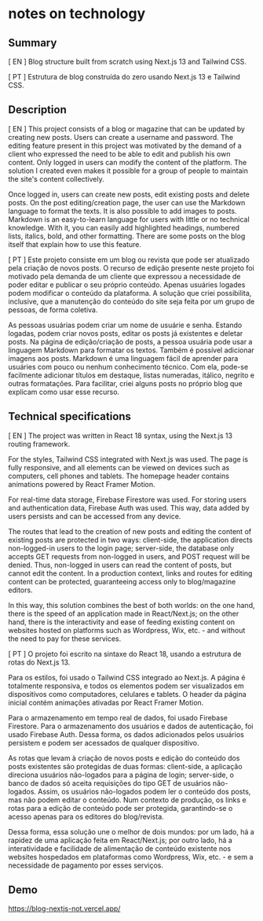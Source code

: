 # notes on technology

## Summary

[ EN ] Blog structure built from scratch using Next.js 13 and Tailwind CSS.

[ PT ] Estrutura de blog construída do zero usando Next.js 13 e Tailwind CSS.

## Description

[ EN ] This project consists of a blog or magazine that can be updated by creating new posts. Users can create a username and password. The editing feature present in this project was motivated by the demand of a client who expressed the need to be able to edit and publish his own content. Only logged in users can modify the content of the platform. The solution I created even makes it possible for a group of people to maintain the site's content collectively.

Once logged in, users can create new posts, edit existing posts and delete posts. On the post editing/creation page, the user can use the Markdown language to format the texts. It is also possible to add images to posts. Markdown is an easy-to-learn language for users with little or no technical knowledge. With it, you can easily add highlighted headings, numbered lists, italics, bold, and other formatting. There are some posts on the blog itself that explain how to use this feature.

[ PT ] Este projeto consiste em um blog ou revista que pode ser atualizado pela criação de novos posts. O recurso de edição presente neste projeto foi motivado pela demanda de um cliente que expressou a necessidade de poder editar e publicar o seu próprio conteúdo. Apenas usuáries logades podem modificar o conteúdo da plataforma. A solução que criei possibilita, inclusive, que a manutenção do conteúdo do site seja feita por um grupo de pessoas, de forma coletiva.

As pessoas usuárias podem criar um nome de usuárie e senha. Estando logadas, podem criar novos posts, editar os posts já existentes e deletar posts. Na página de edição/criação de posts, a pessoa usuária pode usar a linguagem Markdown para formatar os textos. Também é possível adicionar imagens aos posts. Markdown é uma linguagem fácil de aprender para usuáries com pouco ou nenhum conhecimento técnico. Com ela, pode-se facilmente adicionar títulos em destaque, listas numeradas, itálico, negrito e outras formatações. Para facilitar, criei alguns posts no próprio blog que explicam como usar esse recurso.

## Technical specifications

[ EN ] The project was written in React 18 syntax, using the Next.js 13 routing framework.

For the styles, Tailwind CSS integrated with Next.js was used. The page is fully responsive, and all elements can be viewed on devices such as computers, cell phones and tablets. The homepage header contains animations powered by React Framer Motion.

For real-time data storage, Firebase Firestore was used. For storing users and authentication data, Firebase Auth was used. This way, data added by users persists and can be accessed from any device.

The routes that lead to the creation of new posts and editing the content of existing posts are protected in two ways: client-side, the application directs non-logged-in users to the login page; server-side, the database only accepts GET requests from non-logged in users, and POST request will be denied. Thus, non-logged in users can read the content of posts, but cannot edit the content. In a production context, links and routes for editing content can be protected, guaranteeing access only to blog/magazine editors.

In this way, this solution combines the best of both worlds: on the one hand, there is the speed of an application made in React/Next.js; on the other hand, there is the interactivity and ease of feeding existing content on websites hosted on platforms such as Wordpress, Wix, etc. - and without the need to pay for these services.

[ PT ] O projeto foi escrito na sintaxe do React 18, usando a estrutura de rotas do Next.js 13.

Para os estilos, foi usado o Tailwind CSS integrado ao Next.js. A página é totalmente responsiva, e todos os elementos podem ser visualizados em dispositivos como computadores, celulares e tablets. O header da página inicial contém animações ativadas por React Framer Motion.

Para o armazenamento em tempo real de dados, foi usado Firebase Firestore. Para o armazenamento dos usuários e dados de autenticação, foi usado Firebase Auth. Dessa forma, os dados adicionados pelos usuários persistem e podem ser acessados de qualquer dispositivo.

As rotas que levam à criação de novos posts e edição do conteúdo dos posts existentes são protegidas de duas formas: client-side, a aplicação direciona usuários não-logados para a página de login; server-side, o banco de dados só aceita requisições do tipo GET de usuários não-logados. Assim, os usuários não-logados podem ler o conteúdo dos posts, mas não podem editar o conteúdo.
Num contexto de produção, os links e rotas para a edição de conteúdo pode ser protegida, garantindo-se o acesso apenas para os editores do blog/revista.

Dessa forma, essa solução une o melhor de dois mundos: por um lado, há a rapidez de uma aplicação feita em React/Next.js; por outro lado, há a interatividade e facilidade de alimentação de conteúdo existente nos websites hospedados em plataformas como Wordpress, Wix, etc. - e sem a necessidade de pagamento por esses serviços.

## Demo

https://blog-nextjs-not.vercel.app/
